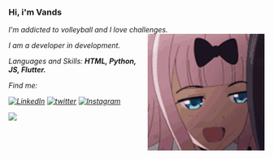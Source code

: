 ### Hi, i'm Vands
<p><em> I'm addicted to volleyball and I love challenges.</a>
<img align='right' src="https://github.com/uandsu/uandsu/blob/main/ara-anime.gif" width="230">
<p><em> I am a developer in development.</a>
 </em></p>
 
<p align="left">
  Languages and Skills: <strong>HTML, Python, JS, Flutter.</strong>
</p>


<p align="left">
 Find me:
</p>


[![LinkedIn](https://img.shields.io/badge/LinkedIn-0077B5?style=for-the-badge&logo=linkedin&logoColor=white)](https://www.linkedin.com/in/uandersonmoises/)
[![twitter](https://img.shields.io/badge/twitter-1DA1F2?style=for-the-badge&logo=twitter&logoColor=white)](https://twitter.com/euuandsu)
[![Instagram](https://img.shields.io/badge/Instagram-E4405F?style=for-the-badge&logo=instagram&logoColor=white)](https://www.instagram.com/uandersonmoises/)

<div>
  <a href="https://github.com/uandsu"> <img height="180em" src="https://github-readme-stats.vercel.app/api?username=uandsu&show_icons=true&theme=tokyonight&include_all_commits=true&count_private=true"/>

<!--
**uandsu/uandsu** is a repository because its `README.md` (this file) appears on your GitHub profile.

Here are some ideas to get you started:

- 🔭 I’m currently working on ...
- 🌱 I’m currently learning ...
- 👯 I’m looking to collaborate on ...
- 🤔 I’m looking for help with ...
- 💬 Ask me about ...
- 📫 How to reach me: ...
- 😄 Pronouns: ...
- ⚡ Fun fact: ...
-->
